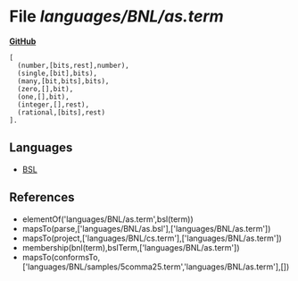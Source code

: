# File _languages/BNL/as.term_
**[GitHub](https://github.com/softlang/yas/blob/master/languages/BNL/as.term)**
```
[
  (number,[bits,rest],number),
  (single,[bit],bits),
  (many,[bit,bits],bits),
  (zero,[],bit),
  (one,[],bit),
  (integer,[],rest),
  (rational,[bits],rest)
].
```

## Languages
* [BSL](../languages/BSL.md)

## References
* elementOf('languages/BNL/as.term',bsl(term))
* mapsTo(parse,['languages/BNL/as.bsl'],['languages/BNL/as.term'])
* mapsTo(project,['languages/BNL/cs.term'],['languages/BNL/as.term'])
* membership(bnl(term),bslTerm,['languages/BNL/as.term'])
* mapsTo(conformsTo,['languages/BNL/samples/5comma25.term','languages/BNL/as.term'],[])
